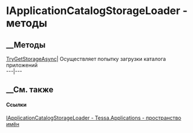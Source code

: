 # IApplicationCatalogStorageLoader - методы
##  __Методы
[TryGetStorageAsync](M_Tessa_Applications_IApplicationCatalogStorageLoader_TryGetStorageAsync.htm)|
Осуществляет попытку загрузки каталога приложений  
---|---  
## __См. также
#### Ссылки
[IApplicationCatalogStorageLoader -
](T_Tessa_Applications_IApplicationCatalogStorageLoader.htm)
[Tessa.Applications - пространство имён](N_Tessa_Applications.htm)
